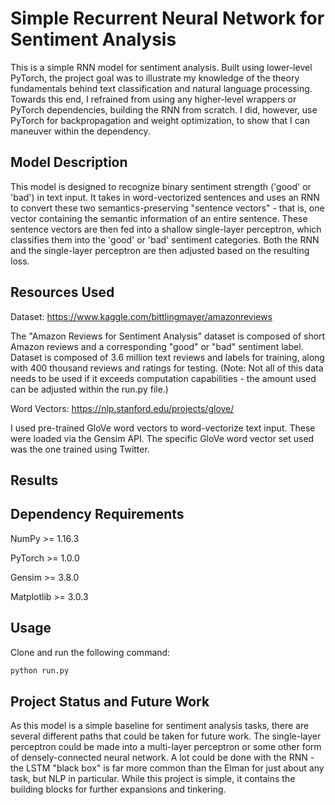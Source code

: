 # Simple Recurrent Neural Network for Sentiment Analysis

This is a simple RNN model for sentiment analysis. Built using lower-level PyTorch, the project goal was to illustrate my knowledge of the theory fundamentals behind text
classification and natural language processing. Towards this end, I refrained from using any higher-level wrappers or PyTorch dependencies, building the RNN from scratch.
I did, however, use PyTorch for backpropagation and weight optimization, to show that I can maneuver within the dependency.

## Model Description

This model is designed to recognize binary sentiment strength ('good' or 'bad') in text input. It takes in word-vectorized sentences and uses an RNN to convert these two
semantics-preserving "sentence vectors" - that is, one vector containing the semantic information of an entire sentence. These sentence vectors are then fed into a shallow
single-layer perceptron, which classifies them into the 'good' or 'bad' sentiment categories. Both the RNN and the single-layer perceptron are then adjusted based on the
resulting loss.

## Resources Used

Dataset: https://www.kaggle.com/bittlingmayer/amazonreviews

The "Amazon Reviews for Sentiment Analysis" dataset is composed of short Amazon reviews and a corresponding "good" or "bad" sentiment label. Dataset is composed of 3.6 million text reviews and labels for training, along with 400 thousand reviews and ratings for testing. (Note: Not all of this data needs to be used if it exceeds computation capabilities - the amount used can be adjusted within the run.py file.)

Word Vectors: https://nlp.stanford.edu/projects/glove/

I used pre-trained GloVe word vectors to word-vectorize text input. These were loaded via the Gensim API. The specific GloVe word vector set used was the one trained using Twitter.

## Results

## Dependency Requirements

NumPy >= 1.16.3

PyTorch >= 1.0.0

Gensim >= 3.8.0

Matplotlib >= 3.0.3

## Usage
Clone and run the following command:

```bash
python run.py
```

## Project Status and Future Work

As this model is a simple baseline for sentiment analysis tasks, there are several different paths that could be taken for future work. The single-layer perceptron could be
made into a multi-layer perceptron or some other form of densely-connected neural network. A lot could be done with the RNN - the LSTM "black box" is far more common than the
Elman for just about any task, but NLP in particular. While this project is simple, it contains the building blocks for further expansions and tinkering.
